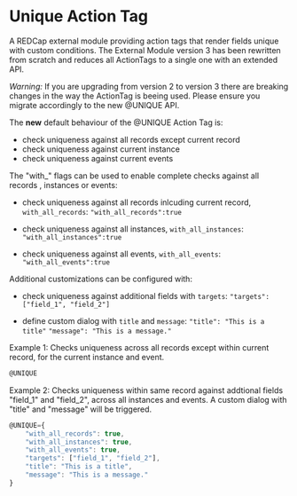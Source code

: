 # Unique Action Tag

A REDCap external module providing action tags that render fields unique with custom conditions.
The External Module version 3 has been rewritten from scratch and reduces all ActionTags to a single one with an extended API.

*Warning:* If you are upgrading from version 2 to version 3 there are breaking changes in the way the ActionTag is beeing used. Please ensure you migrate accordingly to the new @UNIQUE API.

The **new** default behaviour of the @UNIQUE Action Tag is:

- check uniqueness against all records except current record
- check uniqueness against current instance
- check uniqueness against current events


The "with_" flags can be used to enable complete checks against all records , instances or events:
- check uniqueness against all records inlcuding current record, `with_all_records`:
`"with_all_records":true`

- check uniqueness against all instances, `with_all_instances`:
`"with_all_instances":true`

- check uniqueness against all events, `with_all_events`:
`"with_all_events":true`


Additional customizations can be configured with:

- check uniqueness against additional fields with `targets`:
`"targets": ["field_1", "field_2"]`

- define custom dialog with `title` and `message`:
`"title": "This is a title"`
`"message": "This is a message."`


Example 1: Checks uniqueness across all records except within current record, for the current instance and event.

```JavaScript
@UNIQUE
```

Example 2: Checks uniqueness within same record against addtional fields "field_1" and "field_2", across all instances and events. A custom dialog with "title" and "message" will be triggered.

```JavaScript
@UNIQUE={
    "with_all_records": true,
    "with_all_instances": true,
    "with_all_events": true,
    "targets": ["field_1", "field_2"],
    "title": "This is a title",
    "message": "This is a message."
}
```